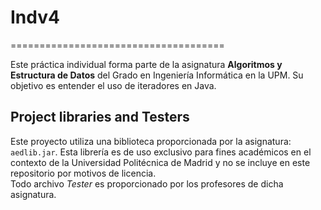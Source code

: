 # Indv4
=====================================

Este práctica individual forma parte de la asignatura **Algoritmos y Estructura de Datos** del Grado en Ingeniería Informática en la UPM.
Su objetivo es entender el uso de iteradores en Java.

## Project libraries and Testers

Este proyecto utiliza una biblioteca proporcionada por la asignatura: `aedlib.jar`. Esta librería es de uso exclusivo para fines académicos en el contexto de la Universidad Politécnica de Madrid y no se incluye en este repositorio por motivos de licencia.  
Todo archivo *Tester* es proporcionado por los profesores de dicha asignatura. 
